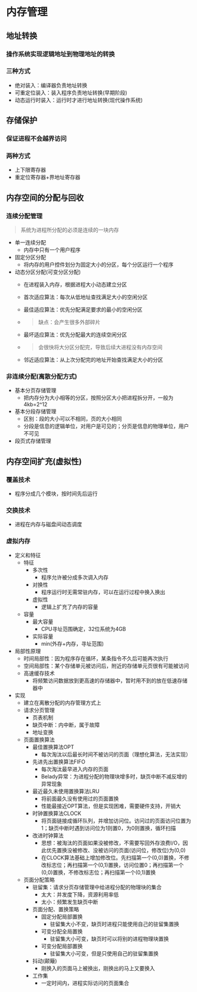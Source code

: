 # 内存管理
## 地址转换
### 操作系统实现逻辑地址到物理地址的转换
### 三种方式
* 绝对装入：编译器负责地址转换
* 可重定位装入：装入程序负责地址转换(早期阶段)
* 动态运行时装入：运行时才进行地址转换(现代操作系统)
## 存储保护
### 保证进程不会越界访问
### 两种方式
* 上下限寄存器
* 重定位寄存器+界地址寄存器
## 内存空间的分配与回收
### 连续分配管理
> 系统为进程所分配的必须是连续的一块内存

* 单一连续分配
    * 内存中只有一个用户程序
* 固定分区分配
    * 将内存的用户控件划分为固定大小的分区，每个分区运行一个程序
* 动态分区分配(可变分区分配)
    * 在进程装入内存，根据进程大小动态建立分区
    * 首次适应算法：每次从低地址查找满足大小的空闲分区
    * 最佳适应算法：优先分配满足要求的最小的空闲分区
     * > 缺点：会产生很多外部碎片

    * 最坏适应算法：优先分配最大的连续空闲分区
     * > 会很快将大分区分配完，导致后续大进程没有内存空间

    * 邻近适应算法：从上次分配完的地址开始查找满足大小的分区
### 非连续分配(离散分配方式)
* 基本分页存储管理
    * 把内存分为大小相等的分区，按照分区大小把进程拆分开，一般为4kb=2^12
* 基本分段存储管理
    * 区别：段的大小可以不相同，页的大小相同
    * 分段是信息的逻辑单位，对用户是可见的；分页是信息的物理单位，用户不可见
* 段页式存储管理
## 内存空间扩充(虚拟性)
### 覆盖技术
* 程序分成几个模块，按时间先后运行
### 交换技术
* 进程在内存与磁盘间动态调度
### 虚拟内存
* 定义和特征
    * 特征
        * 多次性
            * 程序允许被分成多次调入内存
        * 对换性
            * 程序运行时无需常驻内存，可以在运行过程中换入换出
        * 虚拟性
            * 逻辑上扩充了内存的容量
    * 容量
        * 最大容量
            * CPU寻址范围确定，32位系统为4GB
        * 实际容量
            * min(外存+内存，寻址范围)
* 局部性原理
    * 时间局部性：因为程序存在循环，某条指令不久后可能再次执行
    * 空间局部性：某个存储单元被访问后，附近的存储单元页很有可能被访问
    * 高速缓存技术
        * 将频繁访问数据放到更高速的存储器中，暂时用不到的放在低速存储器中
* 实现
    * 建立在离散分配的内存管理方式上
    * 请求分页管理
        * 页表机制
        * 缺页中断：内中断，属于故障
        * 地址变换
    * 页面置换算法
        * 最佳置换算法OPT
            * 每次淘汰以后最长时间不被访问的页面（理想化算法，无法实现）
        * 先进先出置换算法FIFO
            * 每次淘汰最早进入内存的页面
            * Belady异常：为进程分配的物理块增多时，缺页中断不减反增的异常现象
        * 最近最久未使用置换算法LRU
            * 将前面最久没有使用过的页面置换
            * 性能最接近OPT算法，但是实现困难，需要硬件支持，开销大
        * 时钟置换算法CLOCK
            * 将页面链接成循环队列，并增加访问位。访问过的页面访问位置为1；缺页中断时遇到访问位为1则置0，为0则置换，循环扫描
        * 改进时钟算法
            * 思想：被淘汰的页面如果没被修改，不需要写回外存浪费I/O，因此优先置换没被修改、没被访问的页面(访问位，修改位)为(0,0)
            * 在CLOCK算法基础上增加修改位。先扫描第一个(0,0)置换，不修改标志位；再扫描第一个(0,1)置换，访问位置0；再扫描第一个(0,0)置换，不修改标志位；再扫描第一个(0,1)置换
    * 页面分配策略
        * 驻留集：请求分页存储管理中给进程分配的物理块的集合
            * 太大：并发度下降，资源利用率低
            * 太小：频繁发生缺页中断
        * 页面分配、置换策略
            * 固定分配局部置换
                * 驻留集大小不变，缺页时进程只能使用自己的驻留集置换
            * 可变分配全局置换
                * 驻留集大小可变，缺页时可以将别的进程物理块置换
            * 可变分配局部置换
                * 驻留集大小可变，但是只使用自己的驻留集置换
        * 抖动(颠簸)
            * 刚换入的页面马上被换出，刚换出的马上又要换入
        * 工作集
            * 一定时间内，进程实际访问的页面集合
